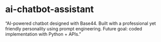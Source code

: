 # ai-chatbot-assistant
“AI-powered chatbot designed with Base44. Built with a professional yet friendly personality using prompt engineering. Future goal: coded implementation with Python + APIs.”
